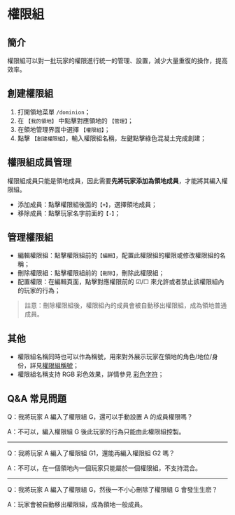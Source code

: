 # 權限組

## 簡介

權限組可以對一批玩家的權限進行統一的管理、設置，減少大量重復的操作，提高效率。

## 創建權限組

1. 打開領地菜單 `/dominion`；
2. 在 `【我的領地】` 中點擊對應領地的 `【管理】`；
3. 在領地管理界面中選擇 `【權限組】`；
4. 點擊 `【創建權限組】`，輸入權限組名稱，左鍵點擊綠色混凝土完成創建；

## 權限組成員管理

權限組成員只能是領地成員，因此需要**先將玩家添加為領地成員**，才能將其編入權限組。

- 添加成員：點擊權限組後面的`【+】`，選擇領地成員；
- 移除成員：點擊玩家名字前面的`【-】`；

## 管理權限組

- 編輯權限組：點擊權限組前的`【編輯】`，配置此權限組的權限或修改權限組的名稱；
- 刪除權限組：點擊權限組前的`【刪除】`，刪除此權限組；
- 配置權限：在編輯頁面，點擊對應權限前的 ☑/☐ 來允許或者禁止該權限組內的玩家的行為；

> 註意：刪除權限組後，權限組內的成員會被自動移出權限組，成為領地普通成員。

## 其他

- 權限組名稱同時也可以作為稱號，用來對外展示玩家在領地的角色/地位/身份，詳見[權限組稱號](../group-title.md)；
- 權限組名稱支持 RGB 彩色效果，詳情參見 [彩色字符](https://ssl.lunadeer.cn:14448/doc/81/)；

## Q&A 常見問題

Q：我將玩家 A 編入了權限組 G，還可以手動設置 A 的成員權限嗎？

A：不可以，編入權限組 G 後此玩家的行為只能由此權限組控製。

---

Q：我將玩家 A 編入了權限組 G1，還能再編入權限組 G2 嗎？

A：不可以，在一個領地內一個玩家只能屬於一個權限組，不支持混合。

---

Q：我將玩家 A 編入了權限組 G，然後一不小心刪除了權限組 G 會發生生麽？

A：玩家會被自動移出權限組，成為領地一般成員。

